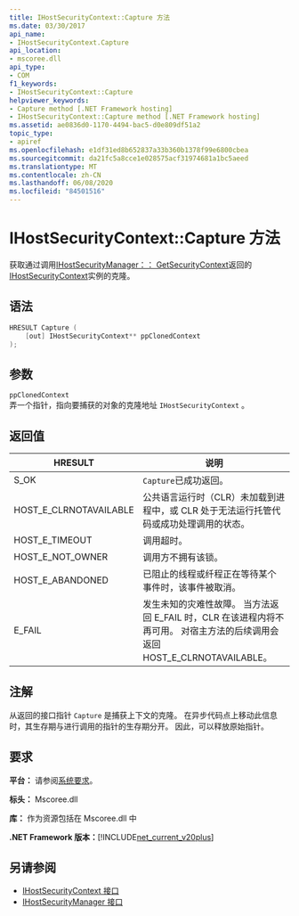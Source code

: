 ```yaml
---
title: IHostSecurityContext::Capture 方法
ms.date: 03/30/2017
api_name:
- IHostSecurityContext.Capture
api_location:
- mscoree.dll
api_type:
- COM
f1_keywords:
- IHostSecurityContext::Capture
helpviewer_keywords:
- Capture method [.NET Framework hosting]
- IHostSecurityContext::Capture method [.NET Framework hosting]
ms.assetid: ae0836d0-1170-4494-bac5-d0e809df51a2
topic_type:
- apiref
ms.openlocfilehash: e1df31ed8b652837a33b360b1378f99e6800cbea
ms.sourcegitcommit: da21fc5a8cce1e028575acf31974681a1bc5aeed
ms.translationtype: MT
ms.contentlocale: zh-CN
ms.lasthandoff: 06/08/2020
ms.locfileid: "84501516"
---
```

# <a name="ihostsecuritycontextcapture-method"></a>IHostSecurityContext::Capture 方法
获取通过调用[IHostSecurityManager：： GetSecurityContext](ihostsecuritymanager-getsecuritycontext-method.md)返回的[IHostSecurityContext](ihostsecuritycontext-interface.md)实例的克隆。  
  
## <a name="syntax"></a>语法  
  
```cpp
HRESULT Capture (  
    [out] IHostSecurityContext** ppClonedContext  
);  
```  
  
## <a name="parameters"></a>参数  
 `ppClonedContext`  
 弄一个指针，指向要捕获的对象的克隆地址 `IHostSecurityContext` 。  
  
## <a name="return-value"></a>返回值  
  
|HRESULT|说明|  
|-------------|-----------------|  
|S_OK|`Capture`已成功返回。|  
|HOST_E_CLRNOTAVAILABLE|公共语言运行时（CLR）未加载到进程中，或 CLR 处于无法运行托管代码或成功处理调用的状态。|  
|HOST_E_TIMEOUT|调用超时。|  
|HOST_E_NOT_OWNER|调用方不拥有该锁。|  
|HOST_E_ABANDONED|已阻止的线程或纤程正在等待某个事件时，该事件被取消。|  
|E_FAIL|发生未知的灾难性故障。 当方法返回 E_FAIL 时，CLR 在该进程内将不再可用。 对宿主方法的后续调用会返回 HOST_E_CLRNOTAVAILABLE。|  
  
## <a name="remarks"></a>注解  
 从返回的接口指针 `Capture` 是捕获上下文的克隆。 在异步代码点上移动此信息时，其生存期与进行调用的指针的生存期分开。 因此，可以释放原始指针。  
  
## <a name="requirements"></a>要求  
 **平台：** 请参阅[系统要求](../../get-started/system-requirements.md)。  
  
 **标头：** Mscoree.dll  
  
 **库：** 作为资源包括在 Mscoree.dll 中  
  
 **.NET Framework 版本：**[!INCLUDE[net_current_v20plus](../../../../includes/net-current-v20plus-md.md)]  
  
## <a name="see-also"></a>另请参阅

- [IHostSecurityContext 接口](ihostsecuritycontext-interface.md)
- [IHostSecurityManager 接口](ihostsecuritymanager-interface.md)

